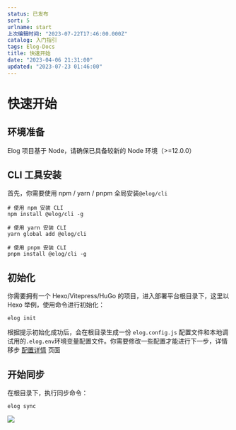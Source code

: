 ```yaml
---
status: 已发布
sort: 5
urlname: start
上次编辑时间: "2023-07-22T17:46:00.000Z"
catalog: 入门指引
tags: Elog-Docs
title: 快速开始
date: "2023-04-06 21:31:00"
updated: "2023-07-23 01:46:00"
---
```


# 快速开始

## 环境准备

Elog 项目基于 Node，请确保已具备较新的 Node 环境（>=12.0.0）

## CLI 工具安装

首先，你需要使用 npm / yarn / pnpm 全局安装`@elog/cli`

```shell
# 使用 npm 安装 CLI
npm install @elog/cli -g

# 使用 yarn 安装 CLI
yarn global add @elog/cli

# 使用 pnpm 安装 CLI
pnpm install @elog/cli -g
```

## 初始化

你需要拥有一个 Hexo/Vitepress/HuGo 的项目，进入部署平台根目录下，这里以 Hexo 举例，使用命令进行初始化：

```shell
elog init
```

根据提示初始化成功后，会在根目录生成一份 `elog.config.js` 配置文件和本地调试用的`.elog.env`环境变量配置文件。你需要修改一些配置才能进行下一步，详情移步 [配置详情](/notion/fe8ywmt999gon12w) 页面

## 开始同步

在根目录下，执行同步命令：

```shell
elog sync
```

![](https://blogimagesrep-1257180516.cos.ap-guangzhou.myqcloud.com/elog-docs-images/0851e0076e8ab0aea9a403825dc37d7c.png)
